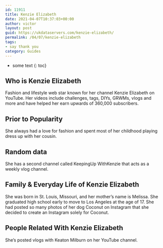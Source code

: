 ```yaml
---
id: 11911
title: Kenzie Elizabeth
date: 2021-04-07T10:37:03+00:00
author: victor
layout: post
guid: https://ukdataservers.com/kenzie-elizabeth/
permalink: /04/07/kenzie-elizabeth
tags:
- say thank you
category: Guides
---
```


* some text
{: toc}


## Who is Kenzie Elizabeth



Fashion and lifestyle web star known for her channel Kenzie Elizabeth on YouTube. Her videos include challenges, tags, DIYs, GRWMs, vlogs and more and have helped her earn upwards of 360,000 subscribers.

                
                
                
## Prior to Popularity



She always had a love for fashion and spent most of her childhood playing dress up with her cousin.

                
                
                
## Random data



She has a second channel called KeepingUp WithKenzie that acts as a weekly vlog channel.

                
                
                
## Family & Everyday Life of Kenzie Elizabeth



She was born in St. Louis, Missouri, and her mother&#8217;s name is Melissa. She graduated high school early to move to Los Angeles at the age of 17. She had posted so many photos of her dog Coconut on Instagram that she decided to create an Instagram solely for Coconut.

                
                
                
## People Related With Kenzie Elizabeth



She&#8217;s posted vlogs with Keaton Milburn on her YouTube channel.

                
              
            
          
          
          